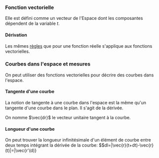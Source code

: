 ### Fonction vectorielle
Elle est défini comme un vecteur de l'Espace dont les composantes dépendent de la variable $t$.
#### Dérivation
Les mêmes [règles](../../../Collégial/1ere%20session/Math/Base%20de%20la%20dérivée.md#Définition) que pour une fonction réelle s'applique aux fonctions vectorielles.

### Courbes dans l'espace et mesures

On peut utiliser des fonctions vectorielles pour décrire des courbes dans l'espace. 
#### Tangente d'une courbe
La notion de tangente à une courbe dans l'espace est la même qu'un tangente d'une courbe dans le plan. Il s'agit de la dérivée. 

On nomme $\vec{dr}$ le vecteur unitaire tangent à la courbe. 

#### Longueur d'une courbe
On peut trouver la longueur infinitésimale d'un élément de courbe entre deux temps intégrant la dérivée de la courbe: $$dl=|\vec{r}(t+dt)-\vec{r}(t)|=|\vec{r'(d)}